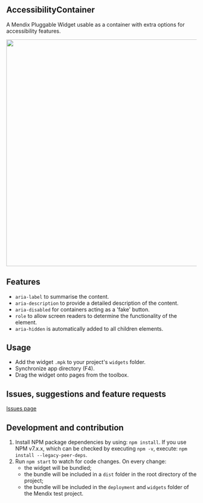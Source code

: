 ## AccessibilityContainer
A Mendix Pluggable Widget usable as a container with extra options for accessibility features.

<img src="https://github.com/FinapsMX/AccessibilityContainer/assets/103512027/abbf8940-deb2-418f-a0f7-201ecfc904da" width="600" />

## Features
 - `aria-label` to summarise the content.
 - `aria-description` to provide a detailed description of the content.
 - `aria-disabled` for containers acting as a 'fake' button.
 - `role` to allow screen readers to determine the functionality of the element.
 - `aria-hidden` is automatically added to all children elements.

## Usage
 - Add the widget `.mpk` to your project's `widgets` folder.
 - Synchronize app directory (F4).
 - Drag the widget onto pages from the toolbox. 

## Issues, suggestions and feature requests
[Issues page](https://github.com/FinapsMX/AccessibilityContainer/issues)

## Development and contribution

1. Install NPM package dependencies by using: `npm install`. If you use NPM v7.x.x, which can be checked by executing `npm -v`, execute: `npm install --legacy-peer-deps`.
1. Run `npm start` to watch for code changes. On every change:
    - the widget will be bundled;
    - the bundle will be included in a `dist` folder in the root directory of the project;
    - the bundle will be included in the `deployment` and `widgets` folder of the Mendix test project.
